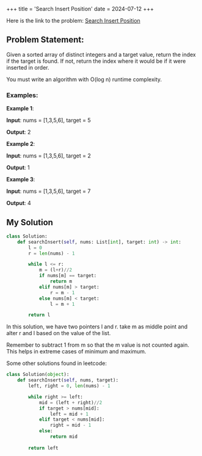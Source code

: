 +++
title = 'Search Insert Position'
date = 2024-07-12
+++


Here is the link to the problem: [Search Insert Position](https://leetcode.com/problems/search-insert-position/description/)

## Problem Statement:

Given a sorted array of distinct integers and a target value, return the index if the target is found. If not, return the index where it would be if it were inserted in order.

You must write an algorithm with O(log n) runtime complexity.

### Examples:

**Example 1**:

**Input**: nums = [1,3,5,6], target = 5

**Output**: 2

**Example 2**:

**Input**: nums = [1,3,5,6], target = 2

**Output**: 1

**Example 3**:

**Input**: nums = [1,3,5,6], target = 7

**Output**: 4

## My Solution

```python
class Solution:
    def searchInsert(self, nums: List[int], target: int) -> int:
        l = 0
        r = len(nums) - 1

        while l <= r:
            m = (l+r)//2
            if nums[m] == target:
                return m
            elif nums[m] > target:
                r = m - 1
            else nums[m] < target:
                l = m + 1

        return l

```

In this solution, we have two pointers l and r. take m as middle point and alter r and l based on the value of the list. 

Remember to subtract 1 from m so that the m value is not counted again. This helps in extreme cases of minimum and maximum.


Some other solutions found in leetcode:

```python
class Solution(object):
    def searchInsert(self, nums, target):
        left, right = 0, len(nums) - 1

        while right >= left:
            mid = (left + right)//2
            if target > nums[mid]:
                left = mid + 1
            elif target < nums[mid]:
                right = mid - 1
            else:
                return mid
        
        return left
```
